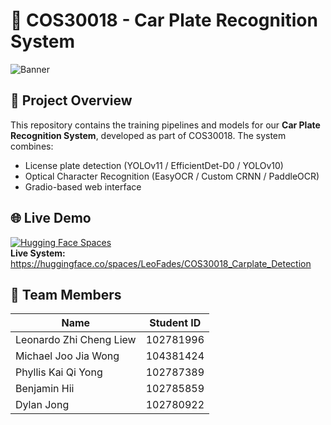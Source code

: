# 🚗 COS30018 - Car Plate Recognition System

![Banner](images/traffic.png)

## 📌 Project Overview
This repository contains the training pipelines and models for our **Car Plate Recognition System**, developed as part of COS30018. The system combines:
- License plate detection (YOLOv11 / EfficientDet-D0 / YOLOv10)
- Optical Character Recognition (EasyOCR / Custom CRNN / PaddleOCR)
- Gradio-based web interface

## 🌐 Live Demo
[![Hugging Face Spaces](https://img.shields.io/badge/🤗%20Hugging%20Face-Spaces-blue.svg)](https://huggingface.co/spaces/LeoFades/COS30018_Carplate_Detection)  
**Live System:** https://huggingface.co/spaces/LeoFades/COS30018_Carplate_Detection

## 👥 Team Members
| Name                  | Student ID  | 
|-----------------------|-------------|
| Leonardo Zhi Cheng Liew | 102781996   | 
| Michael Joo Jia Wong   | 104381424   | 
| Phyllis Kai Qi Yong    | 102787389   | 
| Benjamin Hii           | 102785859   | 
| Dylan Jong             | 102780922   |
